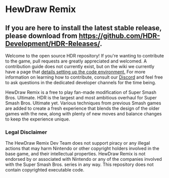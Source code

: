 # HewDraw Remix

## If you are here to install the latest stable release, please download from https://github.com/HDR-Development/HDR-Releases/.

Welcome to the open source HDR repository! If you're wanting to contribute to the game, pull requests are greatly appreciated and welcomed. A contribution guide does not currently exist, but on the wiki we currently have a page that [details setting up the code environment.](https://github.com/HDR-Development/HewDraw-Remix/wiki/The-Environment) For more information on learning how to contribute, consult our [Discord](https://discord.gg/hdr) and feel free to ask questions in the dedicated developer channels for the time being.

HewDraw Remix is a free to play fan-made modification of Super Smash Bros. Ultimate. HDR is the largest and most ambitious overhaul for Super Smash Bros. Ultimate yet. Various techniques from previous Smash games are added to create a fresh experience that blends the design of the older games with the new, along with plenty of new moves and balance changes to keep the experience unique.

### Legal Disclaimer 
The HewDraw Remix Dev Team does not support piracy or any illegal actions that may harm Nintendo or other copyright holders involved in the base game, and their intellectual properties. HewDraw Remix is not endorsed by or associated with Nintendo or any of the companies involved with the Super Smash Bros. series in any way. This repository does not contain copyrighted executable code.
